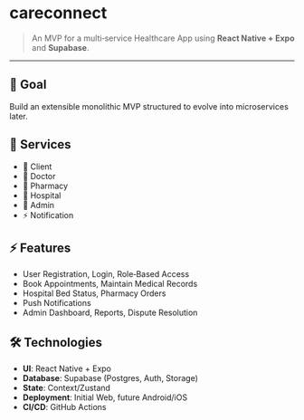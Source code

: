 # careconnect

> An MVP for a multi‑service Healthcare App using **React Native + Expo** and **Supabase**.

---

## 🚀 Goal
Build an extensible monolithic MVP structured to evolve into microservices later.

## 🏁 Services
- 👥 Client
- 👔 Doctor
- 💊 Pharmacy
- 🏥 Hospital
- 👑 Admin
- ⚡️ Notification

## ⚡️ Features
- User Registration, Login, Role‑Based Access
- Book Appointments, Maintain Medical Records
- Hospital Bed Status, Pharmacy Orders
- Push Notifications
- Admin Dashboard, Reports, Dispute Resolution

## 🛠️ Technologies
- **UI**: React Native + Expo
- **Database**: Supabase (Postgres, Auth, Storage)
- **State**: Context/Zustand
- **Deployment**: Initial Web, future Android/iOS
- **CI/CD**: GitHub Actions 
